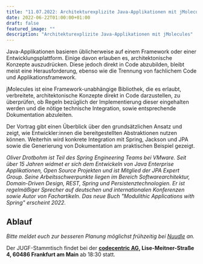 ```yaml
---
title: "11.07.2022: Architekturexplizite Java-Applikationen mit jMolecules"
date: 2022-06-22T01:00:00+01:00
draft: false
featured_image: ""
description: "Architekturexplizite Java-Applikationen mit jMolecules"
---
```


Java-Applikationen basieren üblicherweise auf einem Framework oder einer Entwicklungsplattform. Einige davon erlauben es,  architektonische Konzepte auszudrücken. Diese jedoch direkt in Code abzubilden, bleibt meist eine Herausforderung, ebenso wie die Trennung von fachlichem Code und Applikationsframework.

jMolecules ist eine Framework-unabhängige Bibliothek, die es erlaubt, verbreitete, architektonische Konzepte direkt in Code darzustellen, zu überprüfen, ob Regeln bezüglich der Implementierung dieser eingehalten werden und die nötige technische Integration, sowie entsprechende Dokumentation abzuleiten.

Der Vortrag gibt einen Überblick über den grundsätzlichen Ansatz und zeigt, wie Entwickler:innen die bereitgestellten Abstraktionen nutzen können. Weiterhin wird konkrete Integration mit Spring, Jackson und JPA sowie die Generierung von Dokumentation am praktischen Beispiel gezeigt.

_Oliver Drotbohm ist Teil des Spring Engineering Teams bei VMware. Seit über 15 Jahren widmet er sich dem Entwickeln von Java Enterprise Applikationen, Open Source Projekten und ist Mitglied der JPA Expert Group. Seine Arbeitsschwerpunkte liegen im Bereich Softwarearchitektur, Domain-Driven Design, REST, Spring und Persistenztechnologien. Er ist regelmäßiger Sprecher auf deutschen und internationalen Konferenzen sowie Autor von Fachartikeln. Das neue Buch "Modulithic Applications with Spring" erscheint 2022._

## Ablauf 

_Bitte meldet euch zur besseren Planung möglichst frühzeitig bei [Nuudle]() an._

Der JUGF-Stammtisch findet bei der **[codecentric AG](https://www.codecentric.de/ueber-uns/standorte/frankfurt), Lise-Meitner-Straße 4, 60486 Frankfurt am Main** ab 18:30 statt.